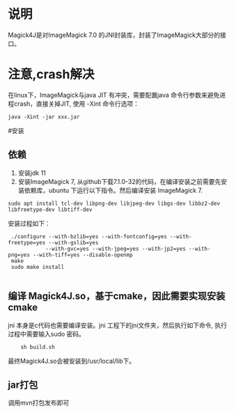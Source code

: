 # 说明
Magick4J是对ImageMagick 7.0 的JNI封装库，封装了ImageMagick大部分的接口。

# 注意,crash解决

在linux下，ImageMagick与java JIT 有冲突，需要配置java 命令行参数来避免进程crash，直接关掉JIT, 使用 -Xint 命令行选项：  
```
java -Xint -jar xxx.jar
```
#安装
## 依赖
1. 安装jdk 11
2. 安装ImageMagick 7, 从github下载7.1.0-32的代码，在编译安装之前需要先安装依赖库，ubuntu 下运行以下指令。然后编译安装 ImageMagick 7.

 ```
 sudo apt install tcl-dev libpng-dev libjpeg-dev libgs-dev libbz2-dev libfreetype-dev libtiff-dev

 ```


安装过程如下：

```
 ./configure --with-bzlib=yes --with-fontconfig=yes --with-freetype=yes --with-gslib=yes
            --with-gvc=yes --with-jpeg=yes --with-jp2=yes --with-png=yes --with-tiff=yes --disable-openmp
 make
 sudo make install
 
```

## 编译 Magick4J.so，基于cmake，因此需要实现安装cmake
jni 本身是c代码也需要编译安装。jni 工程下的jni文件夹，然后执行如下命令, 执行过程中需要输入sudo 密码。

```
    sh build.sh
```

最终Magick4J.so会被安装到/usr/local/lib下。

## jar打包
调用mvn打包发布即可